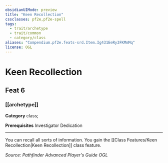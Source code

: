 ```yaml
---
obsidianUIMode: preview
title: "Keen Recollection"
cssclasses: pf2e,pf2e-spell
tags:
  - trait/archetype
  - trait/common
  - category/class
aliases: "Compendium.pf2e.feats-srd.Item.Ig431EeRy3FKMmMq"
license: OGL
---
```

# Keen Recollection
## Feat 6
### [[archetype]]

**Category** class; 



**Prerequisites** Investigator Dedication
* * *
You can recall all sorts of information. You gain the [[Class Features/Keen Recollection|Keen Recollection]] class feature.

*Source: Pathfinder Advanced Player's Guide*
*OGL*